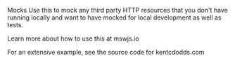 Mocks
Use this to mock any third party HTTP resources that you don't have running locally and want to have mocked for local development as well as tests.

Learn more about how to use this at mswjs.io

For an extensive example, see the source code for kentcdodds.com